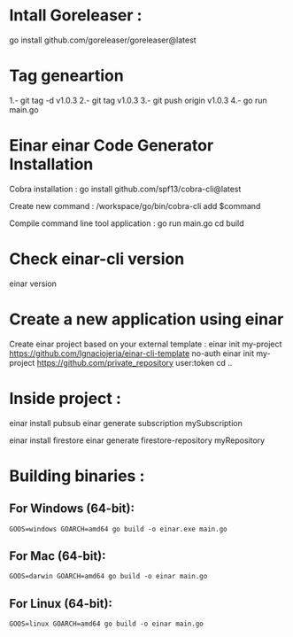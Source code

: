 # Intall Goreleaser :
go install github.com/goreleaser/goreleaser@latest


# Tag geneartion
 1.- git tag -d v1.0.3
 2.- git tag v1.0.3
 3.- git push origin v1.0.3
 4.- go run main.go

# Einar einar Code Generator Installation

Cobra installation :
go install github.com/spf13/cobra-cli@latest

Create new command :
/workspace/go/bin/cobra-cli add $command

Compile command line tool application : 
go run main.go
cd build

# Check einar-cli version
einar version

# Create a new application using einar
Create einar project based on your external template : 
einar init my-project https://github.com/Ignaciojeria/einar-cli-template no-auth
einar init my-project https://github.com/private_repository user:token
cd ..

# Inside project :
einar install pubsub
einar generate subscription mySubscription

einar install firestore
einar generate firestore-repository myRepository

# Building binaries : 

## For Windows (64-bit):
    GOOS=windows GOARCH=amd64 go build -o einar.exe main.go

## For Mac (64-bit):
    GOOS=darwin GOARCH=amd64 go build -o einar main.go

## For Linux (64-bit):
    GOOS=linux GOARCH=amd64 go build -o einar main.go
